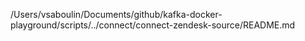 /Users/vsaboulin/Documents/github/kafka-docker-playground/scripts/../connect/connect-zendesk-source/README.md